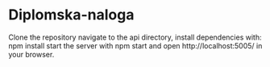 # Diplomska-naloga
Clone the repository
navigate to the api directory, install dependencies with:
npm install
start the server with
npm start
and open http://localhost:5005/ in your browser.